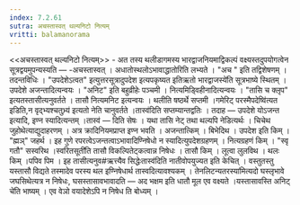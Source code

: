 ```yaml
---
index: 7.2.61
sutra: अचस्तास्वत्‌ थल्यनिटो नित्यम्
vritti: balamanorama
---
```


<<अचस्तास्वत् थल्यनिटो नित्यम्>> - अत तस्य थलीडागमस्य भारद्वाजनियमाद्विकल्पं वक्ष्यस्तदुपयोगत्वेन सूत्रद्वयमुपन्यस्यति — -अचस्तास्वत् । अधातोस्थलोऽभावाद्धातोरिति लभ्यते । "अच " इति तद्विशेषणम् । तदन्तविधिः । "उपदेशेऽत्वत" इत्युत्तरसूत्रादुपदेश इत्यपकृष्यत इतिऋतो भारद्वाजस्ये॑ति सूत्रभाष्ये स्थितम् । उपदेशे अजन्तादित्यन्वयः । "अनिट" इति बहुव्रीहेः पञ्चमी । नित्यमिड्विहीनादित्यन्वयः । "तासि च क्लृप" इत्यतस्तासीत्यनुवर्तते । तासौ नित्यमनिट इत्यन्वयः । थलीति षष्ठर्थे सप्तमी ।गमेरिट् परस्मैपदेष्वि॑त्यत इडिति,न वृद्भ्यश्चतुभ्र्य॑ इत्यतो नेति चानुवर्तते ।तास्व॑दिति सप्तम्यान्तद्वतिः । तदाह — उपदेशे योऽजन्त इत्यादि, इण्न स्यादित्यन्तम् ।तास्व॑ —  दिति सेषः । यथा तासि नेट् तथा थल्यपि नेडित्यर्थः । चिचेथ जुहोथेत्याद्युदाहरणम् । अत्र क्रादिनियमप्राप्त इण्न भवति । अजन्तात्किम्  । बिभेदिथ । उपदेश इति किम्  । "ह्मञ्" जहर्थ । इह गुणे रपरत्वेऽजन्तत्वाऽभावादिण्निषेधो न स्यादित्युपदेशग्रहणम् । नित्यग्रहणं किम्  । "स्वृ गतौ" सस्वरिथ ।स्वरितसूती॑ति तासौ विकल्पितेट्कत्वान्न निषेधः । तासौ किम्  । लूत्वा लुलविथ । थलः किम्  ।पपिव पिम । इह तासीत्यनुव#ऋत्त्यैव सिद्धेःतास्व॑दिति नातीवोपयुज्यत इति केचित् । वस्तुतस्तु यस्तासौ विद्यते तस्मादेव परस्य थल इण्निषेधार्थ तास्वदित्यावश्यकम् । तेनलिटन्यतरस्या॑मित्यदो घस्लृभावे जघसिथेत्यत्र न निषेधः, घसस्तासावभावादति — अद भक्षम इति धातौ मूल एव वक्ष्यते ।यस्तासावस्ति अनिट् चे॑ति भाष्यम् । एव वेञो वयादेशेऽपि न निषेध ति बोध्यम् ।
